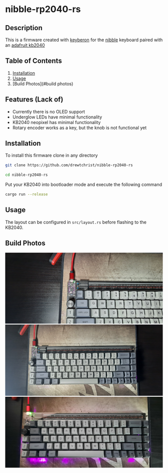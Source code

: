 # nibble-rp2040-rs

## Description
This is a firmware created with [keyberon](https://github.com/TeXitoi/keyberon) for the [nibble](https://nullbits.co/nibble) keyboard paired with an [adafruit kb2040](https://www.adafruit.com/product/5302) 


## Table of Contents

1. [Installation](#installation)
2. [Usage](#usage)
3. [Build Photos](#build photos)

## Features (Lack of)
* Currently there is no OLED support
* Underglow LEDs have minimal functionality
* KB2040 neopixel has minimal functionality
* Rotary encoder works as a key, but the knob is not functional yet

## Installation

To install this firmware clone in any directory
```bash
git clone https://github.com/drewtchrist/nibble-rp2040-rs
```

```bash
cd nibble-rp2040-rs
```

Put your KB2040 into bootloader mode and execute the following command
```bash
cargo run --release
```

## Usage
The layout can be configured in `src/layout.rs` before flashing to the KB2040.

## Build Photos
![KB2040 Close Up](/images/kb2040.jpg?raw=true)
![Keyboard without lights](/images/no_under_light.jpg?raw=true)
![Keyboard with lights](/images/under_light.jpg?raw=true)

